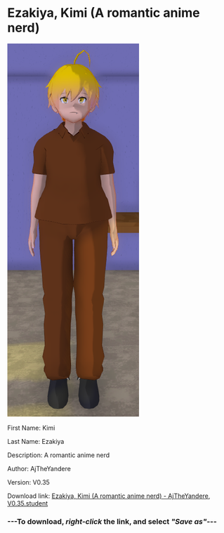 # Ezakiya, Kimi (A romantic anime nerd)

<img src = "https://raw.githubusercontent.com/Arbiter1223/Daigaku-Gurashi-Custom-Students/master/Students/Files/Ezakiya%2C%20Kimi%20(A%20romantic%20anime%20nerd).png">

First Name: Kimi

Last Name: Ezakiya

Description: A romantic anime nerd

Author: AjTheYandere

Version: V0.35

Download link: <a href="https://raw.githubusercontent.com/Arbiter1223/Daigaku-Gurashi-Custom-Students/master/Students/Files/Ezakiya%2C%20Kimi%20(A%20romantic%20anime%20nerd)%20-%20AjTheYandere%2C%20V0.35.student">Ezakiya, Kimi (A romantic anime nerd) - AjTheYandere, V0.35.student</a>

### ---**To download, _right-click_ the link, and select _"Save as"_**---
